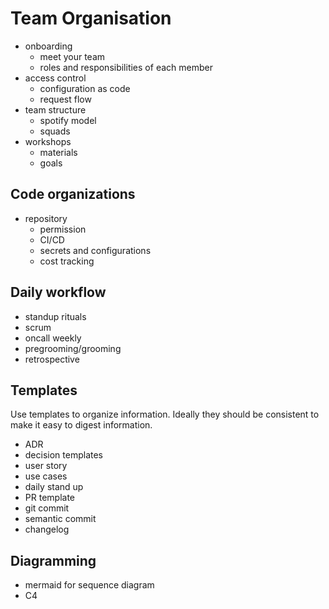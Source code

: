 # Team Organisation


- onboarding
  - meet your team
  - roles and responsibilities of each member
- access control
  - configuration as code
  - request flow
- team structure
  - spotify model
  - squads 
- workshops
  - materials
  - goals
 
## Code organizations

- repository
  - permission
  - CI/CD
  - secrets and configurations
  - cost tracking

## Daily workflow

- standup rituals
- scrum
- oncall weekly
- pregrooming/grooming
- retrospective


## Templates

Use templates to organize information. Ideally they should be consistent to make it easy to digest information.

- ADR
- decision templates
- user story
- use cases
- daily stand up
- PR template
- git commit
- semantic commit
- changelog

## Diagramming

- mermaid for sequence diagram
- C4
